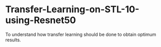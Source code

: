 # Transfer-Learning-on-STL-10-using-Resnet50

To understand how transfer learning should be done to obtain optimum results. 
